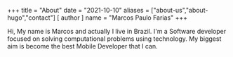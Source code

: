 +++
title = "About"
date = "2021-10-10"
aliases = ["about-us","about-hugo","contact"]
[ author ]
  name = "Marcos Paulo Farias"
+++

Hi, My name is Marcos and actually I live in Brazil. I'm a Software developer focused on solving computational problems using technology. My biggest aim is become the best Mobile Developer that I can.
